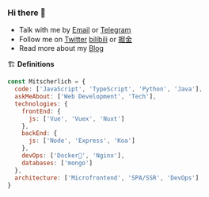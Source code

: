 ### Hi there 👋

- Talk with me by [Email](mailto:contact@mitscherlich) or [Telegram](https://t.me/Mitscherlich)
- Follow me on [Twitter](https://twitter.com/MitscherlichW) [bilibili](https://space.bilibili.com/17636754) or [掘金](https://juejin.cn/user/342703356518632)
- Read more about my [Blog](https://blog.mitscherlich.me/)

🏗 **Definitions**

```js
const Mitscherlich = {
  code: ['JavaScript', 'TypeScript', 'Python', 'Java'],
  askMeAbout: ['Web Development', 'Tech'],
  technologies: {
    frontEnd: {
      js: ['Vue', 'Vuex', 'Nuxt']
    },
    backEnd: {
      js: ['Node', 'Express', 'Koa']
    },
    devOps: ['Docker🐳', 'Nginx'],
    databases: ['mongo']
  },
  architecture: ['Microfrontend', 'SPA/SSR', 'DevOps']
}
```
